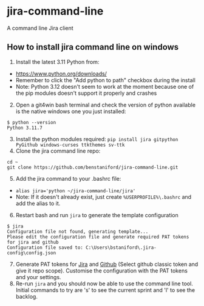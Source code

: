 # jira-command-line
A command line Jira client

## How to install jira command line on windows
1. Install the latest 3.11 Python from:
* https://www.python.org/downloads/
* Remember to click the "Add python to path" checkbox during the install
* Note: Python 3.12 doesn't seem to work at the moment because one of the pip modules doesn't support it properly and crashes
2. Open a git4win bash terminal and check the version of python available is the native windows one you just installed:
```
$ python --version
Python 3.11.7
```
3. Install the python modules required:
`pip install jira gitpython PyGithub windows-curses ttkthemes sv-ttk`
4. Clone the jira command line repo:
```
cd ~
git clone https://github.com/benstaniford/jira-command-line.git
```
5. Add the jira command to your .bashrc file:
* `alias jira='python ~/jira-command-line/jira'`
* Note: If it doesn't already exist, just create `%USERPROFILE%\.bashrc` and add the alias to it.
6. Restart bash and run `jira` to generate the template configuration
```
$ jira
Configuration file not found, generating template...
Please edit the configuration file and generate required PAT tokens for jira and github
Configuration file saved to: C:\Users\bstaniford\.jira-config\config.json
```
7. Generate PAT tokens for [Jira](https://id.atlassian.com/manage-profile/security/api-tokens) and [Github](https://github.com/settings/tokens) (Select github classic token and give it repo scope). Customise the configuration with the PAT tokens and your settings.
8. Re-run `jira` and you should now be able to use the command line tool.  Initial commands to try are 's' to see the current sprint and 'l' to see the backlog.

